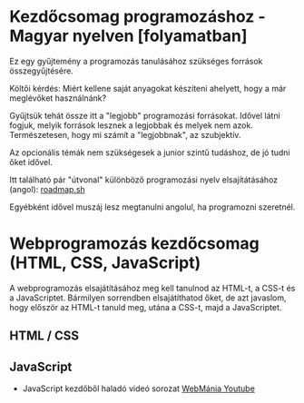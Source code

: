 # Kezdőcsomag programozáshoz - Magyar nyelven [folyamatban]

Ez egy gyűjtemény a programozás tanulásához szükséges források összegyűjtésére.

Költői kérdés: Miért kellene saját anyagokat készíteni ahelyett, hogy a már meglévőket használnánk?

Gyűjtsük tehát össze itt a "legjobb" programozási forrásokat.
Idővel látni fogjuk, melyik források lesznek a legjobbak és melyek nem azok.
Természetesen, hogy mi számít a "legjobbnak", az szubjektív.

Az opcionális témák nem szükségesek a junior szintű tudáshoz, de jó tudni őket idővel.

Itt található pár "útvonal" különböző programozási nyelv elsajítátásához (angol): [roadmap.sh](https://roadmap.sh/)

Egyébként idővel muszáj lesz megtanulni angolul, ha programozni szeretnél.

# Webprogramozás kezdőcsomag (HTML, CSS, JavaScript)

A webprogramozás elsajátításához meg kell tanulnod az HTML-t, a CSS-t és a JavaScriptet.
Bármilyen sorrendben elsajátíthatod őket,
de azt javaslom, hogy először az HTML-t tanuld meg, utána a CSS-t, majd a JavaScriptet.

## HTML / CSS

## JavaScript

 - JavaScript kezdőből haladó videó sorozat
[WebMánia Youtube](https://www.youtube.com/watch?v=f3tGk_9eUJ0&list=PLbcJ_vPJW9XNGpDU2HhA1UPdQvMXa_M4f&pp=iAQB)
